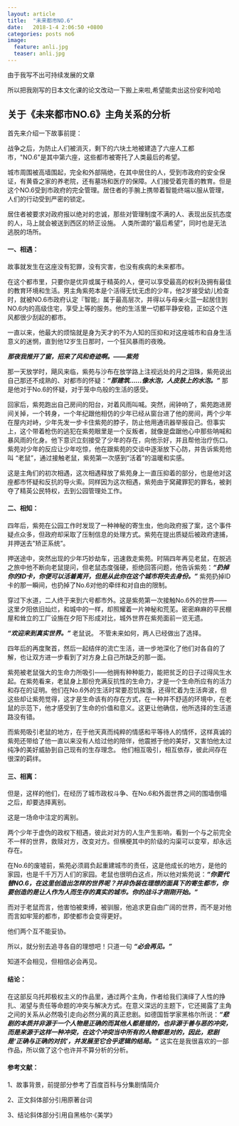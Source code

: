 ```yaml
---
layout: article
title:  "未来都市NO.6"
date:   2018-1-4 2:06:50 +0800
categories: posts no6
image:
  feature: anli.jpg
  teaser: anli.jpg
---
```


由于我写不出可持续发展的文章

所以把我刚写的日本文化课的论文改动一下搬上来啦,希望能卖出这份安利哈哈

## 关于《未来都市NO.6》主角关系的分析

首先来介绍一下故事前提：

战争之后，为防止人们被消灭，剩下的六块土地被建造了六座人工都市，"NO.6"是其中第六座，这些都市被寄托了人类最后的希望。

城市周围被高墙围起，完全和外部隔绝，在其中居住的人，受到市政府的安全保证，有黄昏之家的养老院，还有墓场和医疗的保障。人们接受着完善的教育。但是这个NO.6受到市政府的完全管理。居住者的手腕上携带着智能终端以服从管理，人们的行动受到严密的锁定。

居住者被要求对政府报以绝对的忠诚，那些对管理制度不满的人、表现出反抗态度的人，马上就会被送到西区的矫正设施。
人类所谓的“最后希望”，同时也是无法逃脱的场所。

#### 一、相遇：
故事就发生在这座没有犯罪，没有灾害，也没有疾病的未来都市。

在这个都市里，只要你是优异或属于精英的人，便可以享受最高的权利及拥有最佳的教育环境和生活。男主角紫苑本是个活得无忧无虑的少年，他2岁接受幼儿检查时，就被NO.6市政府认定『智能』属于最高层次，并得以与母亲火蓝一起居住到NO.6内的高级住宅，享受上等的服务。他的生活里一切都平静安稳，正如这个连风都很少刮起的都市。

一直以来，他最大的烦恼就是身为天才的不为人知的压抑和对这座城市和自身生活意义的迷惘，直到他12岁生日那时，一个狂风暴雨的夜晚。

***那夜我推开了窗，招来了风和奇迹啊。——紫苑***

那一天放学时，飓风来临，紫苑与沙布在放学路上注视远处的月之泪珠，紫苑说出自己那还不成熟的、对都市的怀疑：***“那建筑……像水泡，人皮肤上的水泡。”***
那是他对于No.6的怀疑，对于笼中鸟般的生活的感受。

回家后，紫苑跑出自己房间的阳台，对着风雨叫喊。突然，闹钟响了，紫苑跑进房间关掉，一个转身，一个年纪跟他相仿的少年已经从窗台进了他的房间，两个少年在屋内对峙，少年先发一步卡住紫苑的脖子，防止他用通讯器举报自己。但事实上，这个带着枪伤的逃犯在紫苑眼里是一个反叛者，就像是盘踞他心中那些呐喊和暴风雨的化身。他下意识立刻接受了少年的存在，向他示好，并且帮他治疗伤口。
紫苑对少年的反应让少年吃惊，他在跟紫苑的交谈中逐渐放下心防，并告诉紫苑他叫 “老鼠”，通过接触老鼠，紫苑第一次感到“活着”的温暖和实感。

这是主角们的初次相遇，这次相遇释放了紫苑身上一直压抑着的部分，也是他对这座都市怀疑和反抗的导火索。同样因为这次相遇，紫苑由于窝藏罪犯的罪名，被剥夺了精英公民特权，去到公园管理处工作。

#### 二、相知：
四年后，紫苑在公园工作时发现了一种神秘的寄生虫，他向政府报了案，这个事件疑点众多，但政府却采取了压制信息的处理方式。紫苑在提出质疑后被政府逮捕，并押送去"矫正系统”。

押送途中，突然出现的少年巧妙劫车，迅速救走紫苑。时隔四年再见老鼠，在脱逃之旅中他不断向老鼠提问，但老鼠态度强硬，拒绝回答问题，他告诉紫苑：***“扔掉你的ID卡，你便可以活着离开，但是从此你在这个城市将失去身份。”*** 紫苑扔掉ID卡的那一瞬间，也扔掉了No.6对他的牵绊和对自由的限制。

穿过下水道，二人终于来到六号都市外。这是紫苑第一次接触No.6外的世界——这里夕阳依旧灿烂，和城中的一样，却照耀着一片神秘和荒芜。密密麻麻的平民棚屋和耸立的工厂设施在夕阳下形成对比，城外世界在紫苑面前一览无遗。 
 
***“欢迎来到真实世界。”*** 老鼠说。 
不管未来如何，两人已经做出了选择。

四年后的再度聚首，然后一起结伴的流亡生活，进一步地深化了他们对各自的了解，也让双方进一步看到了对方身上自己所缺乏的那一面。

紫苑被老鼠强大的生命力所吸引——他拥有种种能力，能把贫乏的日子过得风生水起。在紫苑看来，老鼠身上那份充满反抗性的生命力，才是一个生命所应有的活力和存在的证明。他们在No.6外的生活时常要忍饥挨饿，还得忙着为生活奔波，但这些却让紫苑觉得，这才是生命该有的存在方式，在一种并不舒适的环境中，在老鼠的示范下，他才感受到了生命的价值和意义。这更让他确信，他所选择的生活道路没有错。

而紫苑吸引老鼠的地方，在于他天真而纯粹的情感和平等待人的情怀，这样真诚的紫苑还带给了他一直以来没有人给过他的陪伴，他震撼于他的美好，又害怕他太过纯净的美好威胁到自己现有的生存理念。 
他们相互吸引，相互依存，彼此间存在很深的羁绊。

#### 三、相离：
但是，这样的他们，在经历了城市政权斗争、在No.6和外面世界之间的围墙倒塌之后，却要选择离别。

这是一场命中注定的离别。

两个少年于虚伪的政权下相遇，彼此对对方的人生产生影响，看到一个与之前完全不一样的世界，救赎对方，改变对方。但横梗其中的阶级的沟渠可以变窄，却永远存在。

在No.6的废墟前，紫苑必须肩负起重建城市的责任，这是他成长的地方，是他的家园，也是千千万万人们的家园。老鼠也很明白这点，所以他对紫苑说：***“你要代替NO.6，在这里创造出怎样的世界呢？并非伪装在理想的面具下的寄生都市，你要创造的是让人作为人而生存的真实的城市。你的战斗才刚刚开始。”***

而对于老鼠而言，他害怕被束缚，被驯服，他追求更自由广阔的世界，而不是对他而言如牢笼的都市，即使都市会变得更好。

他们两个互不能妥协。

所以，就分别去追寻各自的理想吧！只道一句 ***“必会再见。”***

知道不会相见，但相信必会再见。

#### 结论：
在这部反乌托邦极权主义的作品里，通过两个主角，作者给我们演绎了人性的挣扎、渴望与责任等命题的冲突与解决方式。在意义深远的主题下，它还揭露了主角之间的关系从必然吸引走向必然分离的真正悲剧。如德国哲学家黑格尔所说：***“悲剧的本质并非源于一个人物是正确的而其他人都是错的，也非源于善与恶的冲突，而是来源于这样一种冲突，在这个冲突当中所有的人物都是对的，因此，悲剧是‘正确与正确的对抗’，并发展至它合乎逻辑的结局。”*** 这实在是我很喜欢的一部作品，所以做了这个也许并不算分析的分析。

#### 参考文献：
1、故事背景，前提部分参考了百度百科与分集剧情简介

2、正文斜体部分引用原著台词

3、结论斜体部分引用自黑格尔·《美学》